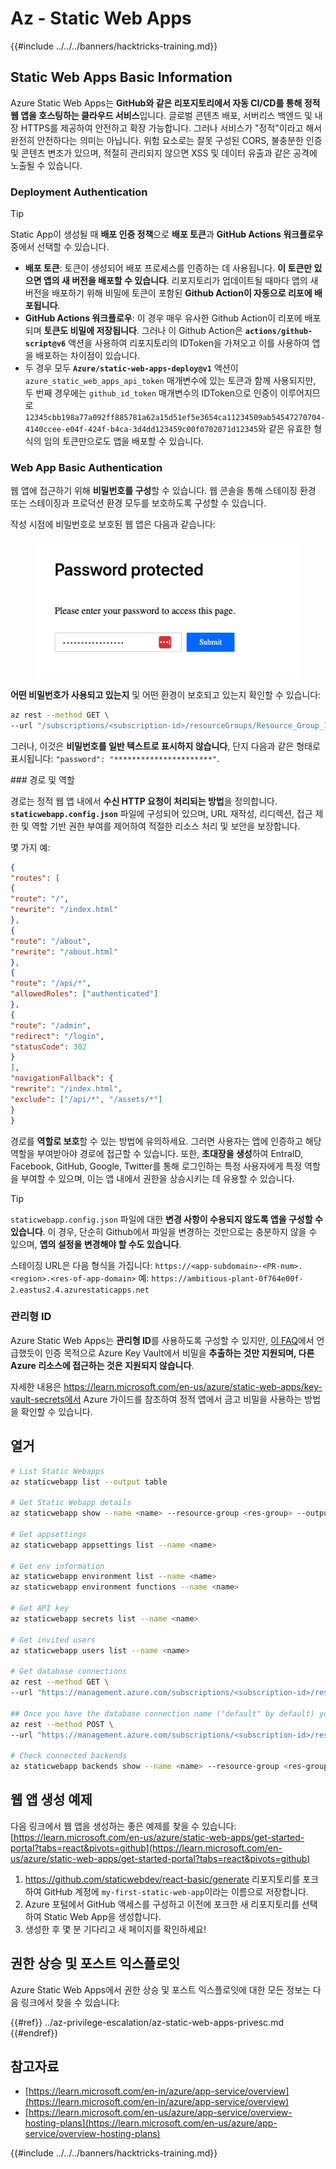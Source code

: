 # Az - Static Web Apps

{{#include ../../../banners/hacktricks-training.md}}

## Static Web Apps Basic Information

Azure Static Web Apps는 **GitHub와 같은 리포지토리에서 자동 CI/CD를 통해 정적 웹 앱을 호스팅하는 클라우드 서비스**입니다. 글로벌 콘텐츠 배포, 서버리스 백엔드 및 내장 HTTPS를 제공하여 안전하고 확장 가능합니다. 그러나 서비스가 "정적"이라고 해서 완전히 안전하다는 의미는 아닙니다. 위험 요소로는 잘못 구성된 CORS, 불충분한 인증 및 콘텐츠 변조가 있으며, 적절히 관리되지 않으면 XSS 및 데이터 유출과 같은 공격에 노출될 수 있습니다.

### Deployment Authentication

> [!TIP]
> Static App이 생성될 때 **배포 인증 정책**으로 **배포 토큰**과 **GitHub Actions 워크플로우** 중에서 선택할 수 있습니다.

- **배포 토큰**: 토큰이 생성되어 배포 프로세스를 인증하는 데 사용됩니다. **이 토큰만 있으면 앱의 새 버전을 배포할 수 있습니다**. 리포지토리가 업데이트될 때마다 앱의 새 버전을 배포하기 위해 비밀에 토큰이 포함된 **Github Action이 자동으로 리포에 배포됩니다**.
- **GitHub Actions 워크플로우**: 이 경우 매우 유사한 Github Action이 리포에 배포되며 **토큰도 비밀에 저장됩니다**. 그러나 이 Github Action은 **`actions/github-script@v6`** 액션을 사용하여 리포지토리의 IDToken을 가져오고 이를 사용하여 앱을 배포하는 차이점이 있습니다.
- 두 경우 모두 **`Azure/static-web-apps-deploy@v1`** 액션이 `azure_static_web_apps_api_token` 매개변수에 있는 토큰과 함께 사용되지만, 두 번째 경우에는 `github_id_token` 매개변수의 IDToken으로 인증이 이루어지므로 `12345cbb198a77a092ff885781a62a15d51ef5e3654ca11234509ab54547270704-4140ccee-e04f-424f-b4ca-3d4dd123459c00f0702071d12345`와 같은 유효한 형식의 임의 토큰만으로도 앱을 배포할 수 있습니다.

### Web App Basic Authentication

웹 앱에 접근하기 위해 **비밀번호를 구성**할 수 있습니다. 웹 콘솔을 통해 스테이징 환경 또는 스테이징과 프로덕션 환경 모두를 보호하도록 구성할 수 있습니다.

작성 시점에 비밀번호로 보호된 웹 앱은 다음과 같습니다:

<figure><img src="../../../images/azure_static_password.png" alt=""><figcaption></figcaption></figure>

**어떤 비밀번호가 사용되고 있는지** 및 어떤 환경이 보호되고 있는지 확인할 수 있습니다:
```bash
az rest --method GET \
--url "/subscriptions/<subscription-id>/resourceGroups/Resource_Group_1/providers/Microsoft.Web/staticSites/<app-name>/config/basicAuth?api-version=2024-04-01"
```
그러나, 이것은 **비밀번호를 일반 텍스트로 표시하지 않습니다**, 단지 다음과 같은 형태로 표시됩니다: `"password": "**********************"`.

### 경로 및 역할

경로는 정적 웹 앱 내에서 **수신 HTTP 요청이 처리되는 방법**을 정의합니다. **`staticwebapp.config.json`** 파일에 구성되어 있으며, URL 재작성, 리디렉션, 접근 제한 및 역할 기반 권한 부여를 제어하여 적절한 리소스 처리 및 보안을 보장합니다.

몇 가지 예:
```json
{
"routes": [
{
"route": "/",
"rewrite": "/index.html"
},
{
"route": "/about",
"rewrite": "/about.html"
},
{
"route": "/api/*",
"allowedRoles": ["authenticated"]
},
{
"route": "/admin",
"redirect": "/login",
"statusCode": 302
}
],
"navigationFallback": {
"rewrite": "/index.html",
"exclude": ["/api/*", "/assets/*"]
}
}
```
경로를 **역할로 보호**할 수 있는 방법에 유의하세요. 그러면 사용자는 앱에 인증하고 해당 역할을 부여받아야 경로에 접근할 수 있습니다. 또한, **초대장을 생성**하여 EntraID, Facebook, GitHub, Google, Twitter를 통해 로그인하는 특정 사용자에게 특정 역할을 부여할 수 있으며, 이는 앱 내에서 권한을 상승시키는 데 유용할 수 있습니다.

> [!TIP]
> `staticwebapp.config.json` 파일에 대한 **변경 사항이 수용되지 않도록 앱을 구성할 수 있습니다**. 이 경우, 단순히 Github에서 파일을 변경하는 것만으로는 충분하지 않을 수 있으며, **앱의 설정을 변경해야 할 수도 있습니다**.

스테이징 URL은 다음 형식을 가집니다: `https://<app-subdomain>-<PR-num>.<region>.<res-of-app-domain>` 예: `https://ambitious-plant-0f764e00f-2.eastus2.4.azurestaticapps.net`

### 관리형 ID

Azure Static Web Apps는 **관리형 ID**를 사용하도록 구성할 수 있지만, [이 FAQ](https://learn.microsoft.com/en-gb/azure/static-web-apps/faq#does-static-web-apps-support-managed-identity-)에서 언급했듯이 인증 목적으로 Azure Key Vault에서 비밀을 **추출하는 것만 지원되며, 다른 Azure 리소스에 접근하는 것은 지원되지 않습니다**.

자세한 내용은 https://learn.microsoft.com/en-us/azure/static-web-apps/key-vault-secrets에서 Azure 가이드를 참조하여 정적 앱에서 금고 비밀을 사용하는 방법을 확인할 수 있습니다.

## 열거
```bash
# List Static Webapps
az staticwebapp list --output table

# Get Static Webapp details
az staticwebapp show --name <name> --resource-group <res-group> --output table

# Get appsettings
az staticwebapp appsettings list --name <name>

# Get env information
az staticwebapp environment list --name <name>
az staticwebapp environment functions --name <name>

# Get API key
az staticwebapp secrets list --name <name>

# Get invited users
az staticwebapp users list --name <name>

# Get database connections
az rest --method GET \
--url "https://management.azure.com/subscriptions/<subscription-id>/resourceGroups/<res-group>/providers/Microsoft.Web/staticSites/<app-name>/databaseConnections?api-version=2021-03-01"

## Once you have the database connection name ("default" by default) you can get the connection string with the credentials
az rest --method POST \
--url "https://management.azure.com/subscriptions/<subscription-id>/resourceGroups/<res-group>/providers/Microsoft.Web/staticSites/<app-name>/databaseConnections/default/show?api-version=2021-03-01"

# Check connected backends
az staticwebapp backends show --name <name> --resource-group <res-group>
```
## 웹 앱 생성 예제

다음 링크에서 웹 앱을 생성하는 좋은 예제를 찾을 수 있습니다: [https://learn.microsoft.com/en-us/azure/static-web-apps/get-started-portal?tabs=react&pivots=github](https://learn.microsoft.com/en-us/azure/static-web-apps/get-started-portal?tabs=react&pivots=github)

1. https://github.com/staticwebdev/react-basic/generate 리포지토리를 포크하여 GitHub 계정에 `my-first-static-web-app`이라는 이름으로 저장합니다.
2. Azure 포털에서 GitHub 액세스를 구성하고 이전에 포크한 새 리포지토리를 선택하여 Static Web App을 생성합니다.
3. 생성한 후 몇 분 기다리고 새 페이지를 확인하세요!

## 권한 상승 및 포스트 익스플로잇

Azure Static Web Apps에서 권한 상승 및 포스트 익스플로잇에 대한 모든 정보는 다음 링크에서 찾을 수 있습니다:

{{#ref}}
../az-privilege-escalation/az-static-web-apps-privesc.md
{{#endref}}

## 참고자료

- [https://learn.microsoft.com/en-in/azure/app-service/overview](https://learn.microsoft.com/en-in/azure/app-service/overview)
- [https://learn.microsoft.com/en-us/azure/app-service/overview-hosting-plans](https://learn.microsoft.com/en-us/azure/app-service/overview-hosting-plans)

{{#include ../../../banners/hacktricks-training.md}}
